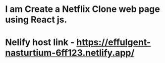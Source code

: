 # I am Create a Netflix Clone web page using React js.
# Nelify host link - https://effulgent-nasturtium-6ff123.netlify.app/

